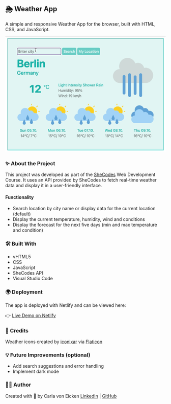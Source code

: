 ## 🌦️ Weather App

A simple and responsive Weather App for the browser, built with HTML, CSS, and JavaScript.

![App Demo](./demo.gif)

### ✨ About the Project

This project was developed as part of the [SheCodes](https://www.shecodes.io/) Web Development Course.
It uses an API provided by SheCodes to fetch real-time weather data and display it in a user-friendly interface.

#### Functionality

- Search location by city name or display data for the current location (default)
- Display the current temperature, humidity, wind and conditions
- Display the forecast for the next five days (min and max temperature and condition)

### 🛠️ Built With

- vHTML5
- CSS
- JavaScript
- SheCodes API
- Visual Studio Code

### 🌍 Deployment

The app is deployed with Netlify and can be viewed here:

👉 [Live Demo on Netlify](https://unique-yeot-45768b.netlify.app)

### 🎨 Credits

Weather icons created by [iconixar](https://www.flaticon.com/authors/iconixar) via [Flaticon](https://www.flaticon.com/)

### 💡 Future Improvements (optional)

- Add search suggestions and error handling
- Implement dark mode

### 👩‍💻 Author

Created with 💙 by Carla von Eicken
[LinkedIn](https://www.linkedin.com/in/carla-von-eicken/) | [GitHub](https://github.com/carla-voneicken)
